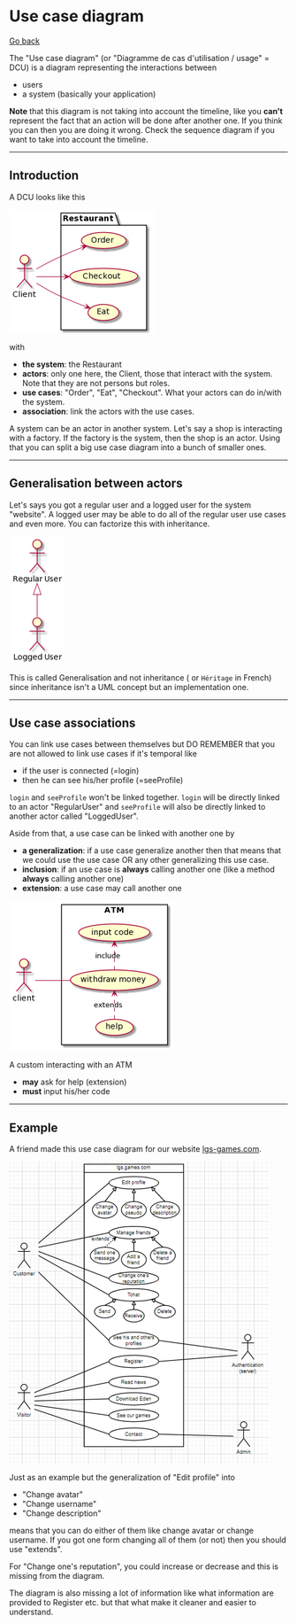 # Use case diagram

[Go back](../index.md)

<p>
The "Use case diagram" 
<span class="tms">
(or "Diagramme de cas d'utilisation / usage" = DCU)
</span>
is a diagram representing the interactions between
</p>

* users
* a system (basically your application)

**Note** that this diagram is not taking into
account the timeline, like you **can't** represent
the fact that an action will be done after another one.
If you think you can then you are doing it wrong. Check
the sequence diagram if you want to take into account
the timeline.

<hr class="sr">

## Introduction

A DCU looks like this

![](images/LOyn2iCm34LdznGYUuQcUmcOpeL23o1irJ5nxIBBK-ZTgq02pI3ulFVv86F6AiZItkbaJAANW1JW62O17vcSn9BLe9F2O5EaB80LWh8FkXa3mODqeZ6gMHIRLibX9UZkx8cxjVwqvuEn4xcvDDdaS90ttFb5-LSlGDzVjv4z3tzvxOsKlNxn0m00.png)

with

* **the system**: the Restaurant
* **actors**: only one here, the Client, 
  those that interact with the system.
  Note that they are not persons but roles.
* **use cases**: "Order", "Eat", "Checkout". 
  What your actors can do in/with the system.
* **association**: link the actors with the use cases.

A system can be an actor in another system. Let's say
a shop is interacting with a factory. If the factory
is the system, then the shop is an actor. Using that
you can split a big use case diagram into a bunch
of smaller ones.

<hr class="sr">

## Generalisation between actors

Let's says you got a regular user and a logged user
for the system "website". A logged user may be able to
do all of the regular user use cases and even more. You
can factorize this with inheritance.

![](images/u-HqA2v9B2efpStXukIqyibFJqzDKGWjJYsoKaWiLd1CoStC0qa4fQQNvYGMGMLiQdHruN8EgNafGEq0.png)

This is called Generalisation and not inheritance (
or ``Héritage`` in French) since inheritance isn't
a UML concept but an implementation one.

<hr class="sr">

## Use case associations

You can link use cases between themselves but DO REMEMBER
that you are not allowed to link use cases if it's
temporal like

* if the user is connected (=login)
* then he can see his/her profile (=seeProfile)

``login`` and ``seeProfile`` won't be linked together.
``login`` will be directly linked to an actor "RegularUser"
and ``seeProfile`` will also be directly linked to another
actor called "LoggedUser".

Aside from that, a use case can be linked with another
one by

* **a generalization**: if a use case generalize another
  then that means that we could use the use case
  OR any other generalizing this use case.
* **inclusion**: if an use case is **always**
  calling another one (like a method **always** calling another one)
* **extension**: a use case may call another one

![](images/NOyn3eCm34Ndz1H_X84UWA6Y1-ZKNi1AN8W82Gf655MzUqsHEZ1OilzxbcLZcaaeopo4ap61dm99oBxj.png)

A custom interacting with an ATM

* **may** ask for help (extension)
* **must** input his/her code

<hr class="sr">

## Example

A friend made this use case diagram for our website
[lgs-games.com](https://lgs-games.com/).

![](images/unknown.png)

Just as an example but the generalization of "Edit profile"
into

* "Change avatar"
* "Change username"
* "Change description"

means that you can do either of them like change avatar
or change username. If you got one form changing all
of them (or not) then you should use "extends".

For "Change
one's reputation", you could increase or decrease and
this is missing from the diagram.

The diagram is also missing a lot of information
like what information are provided to Register etc.
but that what make it cleaner and easier to understand.